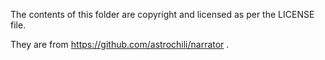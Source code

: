 The contents of this folder are copyright and licensed as per the LICENSE file.

They are from https://github.com/astrochili/narrator .